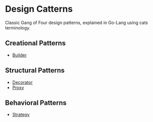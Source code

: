 # Design Catterns

Classic Gang of Four design patterns, explained in Go-Lang using cats terminology.

## Creational Patterns

- [Builder](https://github.com/ianadiwibowo/design-catterns/blob/master/creational/builder/builder.go)

## Structural Patterns

- [Decorator](https://github.com/ianadiwibowo/design-catterns/blob/master/structural/decorator/decorator.go)
- [Proxy](https://github.com/ianadiwibowo/design-catterns/blob/master/structural/proxy/proxy.go)

## Behavioral Patterns

- [Strategy](https://github.com/ianadiwibowo/design-catterns/blob/master/behavioral/strategy/strategy.go)
